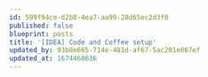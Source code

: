 ```yaml
---
id: 599f94ce-d2b8-4ea7-aa99-28d65ec2d3f0
published: false
blueprint: posts
title: '[IDEA] Code and Coffee setup'
updated_by: 93b8e665-714e-481d-af67-5ac201e067ef
updated_at: 1674468636
---
```

